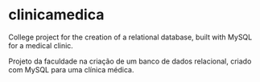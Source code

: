 # clinicamedica

College project for the creation of a relational database, built with MySQL for a medical clinic.

Projeto da faculdade na criação de um banco de dados relacional, criado com MySQL para uma clínica médica.
